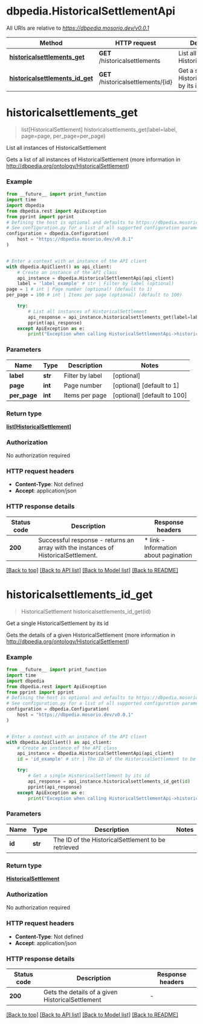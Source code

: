 # dbpedia.HistoricalSettlementApi

All URIs are relative to *https://dbpedia.mosorio.dev/v0.0.1*

Method | HTTP request | Description
------------- | ------------- | -------------
[**historicalsettlements_get**](HistoricalSettlementApi.md#historicalsettlements_get) | **GET** /historicalsettlements | List all instances of HistoricalSettlement
[**historicalsettlements_id_get**](HistoricalSettlementApi.md#historicalsettlements_id_get) | **GET** /historicalsettlements/{id} | Get a single HistoricalSettlement by its id


# **historicalsettlements_get**
> list[HistoricalSettlement] historicalsettlements_get(label=label, page=page, per_page=per_page)

List all instances of HistoricalSettlement

Gets a list of all instances of HistoricalSettlement (more information in http://dbpedia.org/ontology/HistoricalSettlement)

### Example

```python
from __future__ import print_function
import time
import dbpedia
from dbpedia.rest import ApiException
from pprint import pprint
# Defining the host is optional and defaults to https://dbpedia.mosorio.dev/v0.0.1
# See configuration.py for a list of all supported configuration parameters.
configuration = dbpedia.Configuration(
    host = "https://dbpedia.mosorio.dev/v0.0.1"
)


# Enter a context with an instance of the API client
with dbpedia.ApiClient() as api_client:
    # Create an instance of the API class
    api_instance = dbpedia.HistoricalSettlementApi(api_client)
    label = 'label_example' # str | Filter by label (optional)
page = 1 # int | Page number (optional) (default to 1)
per_page = 100 # int | Items per page (optional) (default to 100)

    try:
        # List all instances of HistoricalSettlement
        api_response = api_instance.historicalsettlements_get(label=label, page=page, per_page=per_page)
        pprint(api_response)
    except ApiException as e:
        print("Exception when calling HistoricalSettlementApi->historicalsettlements_get: %s\n" % e)
```

### Parameters

Name | Type | Description  | Notes
------------- | ------------- | ------------- | -------------
 **label** | **str**| Filter by label | [optional] 
 **page** | **int**| Page number | [optional] [default to 1]
 **per_page** | **int**| Items per page | [optional] [default to 100]

### Return type

[**list[HistoricalSettlement]**](HistoricalSettlement.md)

### Authorization

No authorization required

### HTTP request headers

 - **Content-Type**: Not defined
 - **Accept**: application/json

### HTTP response details
| Status code | Description | Response headers |
|-------------|-------------|------------------|
**200** | Successful response - returns an array with the instances of HistoricalSettlement. |  * link - Information about pagination <br>  |

[[Back to top]](#) [[Back to API list]](../README.md#documentation-for-api-endpoints) [[Back to Model list]](../README.md#documentation-for-models) [[Back to README]](../README.md)

# **historicalsettlements_id_get**
> HistoricalSettlement historicalsettlements_id_get(id)

Get a single HistoricalSettlement by its id

Gets the details of a given HistoricalSettlement (more information in http://dbpedia.org/ontology/HistoricalSettlement)

### Example

```python
from __future__ import print_function
import time
import dbpedia
from dbpedia.rest import ApiException
from pprint import pprint
# Defining the host is optional and defaults to https://dbpedia.mosorio.dev/v0.0.1
# See configuration.py for a list of all supported configuration parameters.
configuration = dbpedia.Configuration(
    host = "https://dbpedia.mosorio.dev/v0.0.1"
)


# Enter a context with an instance of the API client
with dbpedia.ApiClient() as api_client:
    # Create an instance of the API class
    api_instance = dbpedia.HistoricalSettlementApi(api_client)
    id = 'id_example' # str | The ID of the HistoricalSettlement to be retrieved

    try:
        # Get a single HistoricalSettlement by its id
        api_response = api_instance.historicalsettlements_id_get(id)
        pprint(api_response)
    except ApiException as e:
        print("Exception when calling HistoricalSettlementApi->historicalsettlements_id_get: %s\n" % e)
```

### Parameters

Name | Type | Description  | Notes
------------- | ------------- | ------------- | -------------
 **id** | **str**| The ID of the HistoricalSettlement to be retrieved | 

### Return type

[**HistoricalSettlement**](HistoricalSettlement.md)

### Authorization

No authorization required

### HTTP request headers

 - **Content-Type**: Not defined
 - **Accept**: application/json

### HTTP response details
| Status code | Description | Response headers |
|-------------|-------------|------------------|
**200** | Gets the details of a given HistoricalSettlement |  -  |

[[Back to top]](#) [[Back to API list]](../README.md#documentation-for-api-endpoints) [[Back to Model list]](../README.md#documentation-for-models) [[Back to README]](../README.md)

